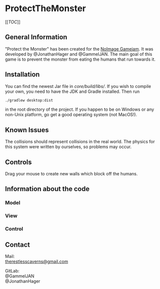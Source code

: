 # ProtectTheMonster

[[_TOC_]] 

## General Information

"Protect the Monster" has been created for the [NoImage Gamejam](https://itch.io/jam/no-image-jam). It was developed by @JonathanHager and @GammelJAN. The main goal of this game is to prevent the monster
from eating the humans that run towards it.

## Installation
You can find the newest Jar file in *core/build/libs/*. If you wish to compile your own, you need to have the JDK and Gradle installed. Then run 
```bash
./gradlew desktop:dist
```
in the root directory of the project.
If you happen to be on Windows or any non-Unix platform, go get a good operating system (not MacOS!).

## Known Issues
The collisions should represent collisions in the real world. The physics for this system were written by ourselves, so problems may occur.

## Controls

Drag your mouse to create new walls which block off the humans.

## Information about the code

### Model

### View

### Control

## Contact

Mail:  
therestlesscaverns@gmail.com  

GitLab:  
@GammelJAN  
@JonathanHager  


